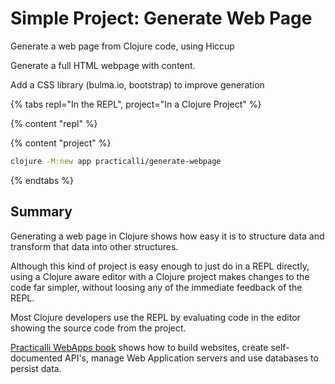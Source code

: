 # Simple Project: Generate Web Page
Generate a web page from Clojure code, using Hiccup

Generate a full HTML webpage with content.

Add a CSS library (bulma.io, bootstrap) to improve generation

{% tabs repl="In the REPL", project="In a Clojure Project" %}

{% content "repl" %}


{% content "project" %}

```bash
clojure -M:new app practicalli/generate-webpage
```



{% endtabs %}


## Summary
Generating a web page in Clojure shows how easy it is to structure data and transform that data into other structures.

Although this kind of project is easy enough to just do in a REPL directly, using a Clojure aware editor with a Clojure project makes changes to the code far simpler, without loosing any of the immediate feedback of the REPL.

Most Clojure developers use the REPL by evaluating code in the editor showing the source code from the project.

[Practicalli WebApps book](https://practical.li/clojure-web-services/) shows how to build websites, create self-documented API's, manage Web Application servers and use databases to persist data.
